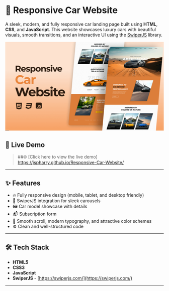 # 🚗 Responsive Car Website

A sleek, modern, and fully responsive car landing page built using **HTML**, **CSS**, and **JavaScript**. This website showcases luxury cars with beautiful visuals, smooth transitions, and an interactive UI using the [SwiperJS](https://swiperjs.com/) library.

![Website Demo](./demo.png)

## 🔗 Live Demo

> ##🌐 [Click here to view the live demo]  
> https://jspharry.github.io/Responsive-Car-Website/

---

## ✨ Features

- 🔥 Fully responsive design (mobile, tablet, and desktop friendly)
- 🚀 SwiperJS integration for sleek carousels
- 🖼️ Car model showcase with details
- 📬 Subscription form
- 🎨 Smooth scroll, modern typography, and attractive color schemes
- ⚙️ Clean and well-structured code

---

## 🛠️ Tech Stack

- **HTML5**
- **CSS3**
- **JavaScript**
- **SwiperJS** - [https://swiperjs.com/](https://swiperjs.com/)

---

